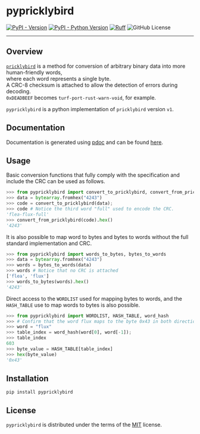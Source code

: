 # pypricklybird

[![PyPI - Version](https://img.shields.io/pypi/v/pypricklybird.svg)](https://pypi.org/project/pypricklybird)
[![PyPI - Python Version](https://img.shields.io/pypi/pyversions/pypricklybird.svg)](https://pypi.org/project/pypricklybird)
[![Ruff](https://img.shields.io/endpoint?url=https://raw.githubusercontent.com/astral-sh/ruff/main/assets/badge/v2.json)](https://github.com/astral-sh/ruff)
![GitHub License](https://img.shields.io/github/license/ndornseif/pypricklybird)

-----

## Overview 

[`pricklybird`](https://github.com/ndornseif/pricklybird) is a method for conversion of 
arbitrary binary data into more human-friendly words,  
where each word represents a single byte.  
A CRC-8 checksum is attached to allow the detection of errors during decoding.  
`0xDEADBEEF` becomes `turf-port-rust-warn-void`, for example.  

`pypricklybird` is a python implementation of `pricklybird` version `v1`.


## Documentation

Documentation is generated using [pdoc](https://pdoc.dev/) and can be found [here](https://ndornseif.github.io/pypricklybird/).

## Usage

Basic conversion functions that fully comply with the specification and 
include the CRC can be used as follows.

```python
>>> from pypricklybird import convert_to_pricklybird, convert_from_pricklybird
>>> data = bytearray.fromhex("4243")
>>> code = convert_to_pricklybird(data);
>>> code # Notice the third word "full" used to encode the CRC.
'flea-flux-full'
>>> convert_from_pricklybird(code).hex()
'4243'
```

It is also possible to map word to bytes and bytes to words without the 
full standard implementation and CRC.

```python
>>> from pypricklybird import words_to_bytes, bytes_to_words
>>> data = bytearray.fromhex("4243")
>>> words = bytes_to_words(data)
>>> words # Notice that no CRC is attached
['flea', 'flux']
>>> words_to_bytes(words).hex()
'4243'
```

Direct access to the `WORDLIST` used for mapping bytes to words, 
and the `HASH_TABLE` use to map words to bytes is also possible.

```python
>>> from pypricklybird import WORDLIST, HASH_TABLE, word_hash
>>> # Confirm that the word flux maps to the byte 0x43 in both directions.
>>> word = "flux"
>>> table_index = word_hash(word[0], word[-1]);
>>> table_index
603
>>> byte_value = HASH_TABLE[table_index]
>>> hex(byte_value)
'0x43'
```
## Installation

```console
pip install pypricklybird
```

## License

`pypricklybird` is distributed under the terms of the [MIT](https://spdx.org/licenses/MIT.html) license.
